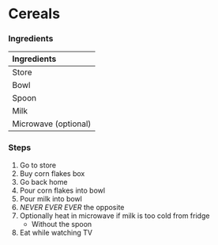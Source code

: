 # Cereals

### Ingredients

|Ingredients |
|:-----------|
| Store |
| Bowl |
| Spoon |
| Milk |
| Microwave (optional) |

### Steps

1. Go to store
2. Buy corn flakes box
3. Go back home
4. Pour corn flakes into bowl
5. Pour milk into bowl
6. *NEVER EVER EVER* the opposite
7. Optionally heat in microwave if milk is too cold from fridge
   - Without the spoon
8. Eat while watching TV
